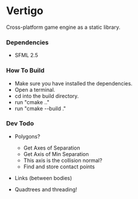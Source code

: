 # Vertigo
Cross-platform game engine as a static library.

### Dependencies
 - SFML 2.5

### How To Build
 - Make sure you have installed the dependencies.
 - Open a terminal.
 - cd into the build directory.
 - run "cmake .."
 - run "cmake --build ."

### Dev Todo
 - Polygons?
	 - Get Axes of Separation
	 - Get Axis of Min Separation
	 - This axis is the collision normal?
	 - Find and store contact points

 - Links (between bodies)
 - Quadtrees and threading!